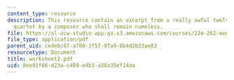 ```yaml
---
content_type: resource
description: This resource contain an excerpt from a really awful twelve-tone string
  quartet by a composer who shall remain nameless.
file: https://ol-ocw-studio-app-qa.s3.amazonaws.com/courses/21m-262-modern-music-1900-1960-fall-2006/8ee91f66d23ac489e4b3a36a35ef14aa_worksheet2.pdf
file_type: application/pdf
parent_uid: cedebc07-a700-3f57-97a9-0b4d2b33ae83
resourcetype: Document
title: worksheet2.pdf
uid: 8ee91f66-d23a-c489-e4b3-a36a35ef14aa
---
```

